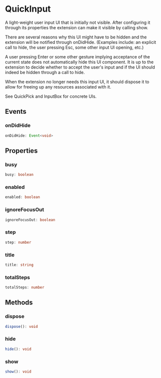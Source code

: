 # QuickInput

A light-weight user input UI that is initially not visible. After configuring it through its properties the extension can make it visible by calling show.

There are several reasons why this UI might have to be hidden and the extension will be notified through onDidHide. (Examples include: an explicit call to hide, the user pressing Esc, some other input UI opening, etc.)

A user pressing Enter or some other gesture implying acceptance of the current state does not automatically hide this UI component. It is up to the extension to decide whether to accept the user's input and if the UI should indeed be hidden through a call to hide.

When the extension no longer needs this input UI, it should dispose it to allow for freeing up any resources associated with it.

See QuickPick and InputBox for concrete UIs.

## Events

### onDidHide

```typescript
onDidHide: Event<void>
```

## Properties

### busy

```typescript
busy: boolean
```

### enabled

```typescript
enabled: boolean
```

### ignoreFocusOut

```typescript
ignoreFocusOut: boolean
```

### step

```typescript
step: number
```

### title

```typescript
title: string
```

### totalSteps

```typescript
totalSteps: number
```

## Methods

### dispose

```typescript
dispose(): void
```

### hide

```typescript
hide(): void
```

### show

```typescript
show(): void
```

[Event]: EventT.md
